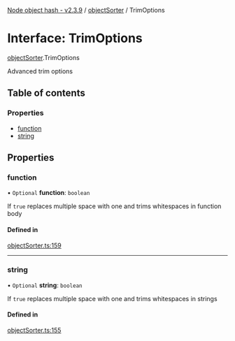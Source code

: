 [Node object hash - v2.3.9](../README.md) / [objectSorter](../modules/objectSorter.md) / TrimOptions

# Interface: TrimOptions

[objectSorter](../modules/objectSorter.md).TrimOptions

Advanced trim options

## Table of contents

### Properties

- [function](objectSorter.TrimOptions.md#function)
- [string](objectSorter.TrimOptions.md#string)

## Properties

### function

• `Optional` **function**: `boolean`

If `true` replaces multiple space with one and trims whitespaces in function body

#### Defined in

[objectSorter.ts:159](https://github.com/SkeLLLa/node-object-hash/blob/996e344/src/objectSorter.ts#L159)

---

### string

• `Optional` **string**: `boolean`

If `true` replaces multiple space with one and trims whitespaces in strings

#### Defined in

[objectSorter.ts:155](https://github.com/SkeLLLa/node-object-hash/blob/996e344/src/objectSorter.ts#L155)
